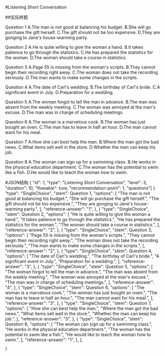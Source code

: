 #Listening Short Conversation

##实际样题

Question 1 
A.The man is not good at balancing his budget. 
B.She will go purchase the gift herself. 
C.The gift should not be too expensive. 
D.They are gonging to Jane's house-warming party. 

Question 2 
A.He is quite willing to give the woman a hand. 
B.It takes patience to go through the statistics. 
C.He has prepared the statistics for the woman. 
D.The woman should take a course in statistics. 

Question 3 
A.Page 55 is missing from the woman's scripts. 
B.They cannot begin their recording right away. 
C.The woman does not take the recording seriously. 
D.The man wants to make some changes in the scripts. 

Question 4 
A.The date of Carl's wedding. 
B.The birthday of Carl's bride. 
C.A significant event in July. 
D.Preparation for a wedding. 

Question 5 
A.The woman forgot to tell the man in advance. 
B.The man was absent from the weekly meeting. 
C.The woman was annoyed at the man's excuse. 
D.The man was in charge of scheduling meetings. 

Question 6 
A.The woman is a marvelous cook. 
B.The woman has just bought an oven. 
C.The man has to leave in half an hour. 
D.The man cannot want for his meal. 

Question 7 
A.How she can best help the man. 
B.Where the man got the bad news. 
C.What items sell well in the store. 
D.Whether the man can keep his job. 

Question 8 
A.The woman can sign up for a swimming class. 
B.He works in the physical education department. 
C.The woman has the potential to swim like a fish. 
D.He would like to teach the woman how to swim. 


#JSON结构
	{
	    "id": 1,
		"type": "Listening Short Conversation",
		"level": 3,
		"duration": 10,
		"flowable": ture,
		"recommendation-point": 1,
		"questions"[
		{
		"type": "SingleChoice",
		"stem": Question 1,
		"options": [
		  "The man is not good at balancing his budget.",
		  "She will go purchase the gift herself.",
		  "The gift should not be too expensive.",
		  "They are gonging to Jane's house-warming party.",
		           ],
		"reference-answer": "1",
		},
		{
		"type": "SingleChoice",
		"stem": Question 2,
		"options": [
		  "He is quite willing to give the woman a hand.",
		  "It takes patience to go through the statistics.",
		  "He has prepared the statistics for the woman.",
		  "The woman should take a course in statistics.",
		           ],
		"reference-answer": "2",
		},
		{
		"type": "SingleChoice",
		"stem": Question 3,
		"options": [
		  "Page 55 is missing from the woman's scripts.",
		  "They cannot begin their recording right away.",
		  "The woman does not take the recording seriously.",
		  "The man wants to make some changes in the scripts.",
		           ],
		"reference-answer": "2",
		},
		{
		"type": "SingleChoice",
		"stem": Question 4,
		"options": [
		  "The date of Carl's wedding.",
		  "The birthday of Carl's bride.",
		  "A significant event in July.",
		  "Preparation for a wedding.",
		           ],
		"reference-answer": "3",
		},
		{
		"type": "SingleChoice",
		"stem": Question 5,
		"options": [
		  "The woman forgot to tell the man in advance.",
		  "The man was absent from the weekly meeting.",
		  "The woman was annoyed at the man's excuse.",
		  "The man was in charge of scheduling meetings.",
		           ],
		"reference-answer": "4",
		},
		{
		"type": "SingleChoice",
		"stem": Question 6,
		"options": [
		  "The woman is a marvelous cook.",
		  "The woman has just bought an oven.",
		  "The man has to leave in half an hour.",
		  "The man cannot want for his meal.",
		           ],
		"reference-answer": "3",
		},
		{
		"type": "SingleChoice",
		"stem": Question 7,
		"options": [
		  "How she can best help the man.",
		  "Where the man got the bad news.",
		  "What items sell well in the store.",
		  "Whether the man can keep his job.",
		           ],
		"reference-answer": "3",
		},
		{
		"type": "SingleChoice",
		"stem": Question 8,
		"options": [
		  "The woman can sign up for a swimming class.",
		  "He works in the physical education department.",
		  "The woman has the potential to swim like a fish.",
		  "He would like to teach the woman how to swim.",
		           ],
		"reference-answer": "1",
		},
		],

	}